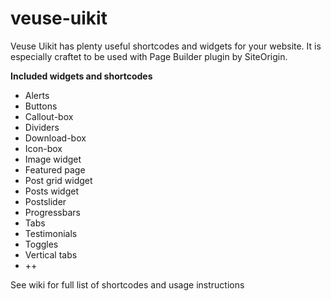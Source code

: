 veuse-uikit
===========

Veuse Uikit has plenty useful shortcodes and widgets for your website. It is especially craftet to be used with Page Builder plugin by SiteOrigin.

<b>Included widgets and shortcodes</b>
- Alerts
- Buttons
- Callout-box
- Dividers
- Download-box
- Icon-box
- Image widget
- Featured page
- Post grid widget
- Posts widget
- Postslider
- Progressbars
- Tabs
- Testimonials
- Toggles
- Vertical tabs
- ++



See wiki for full list of shortcodes and usage instructions

